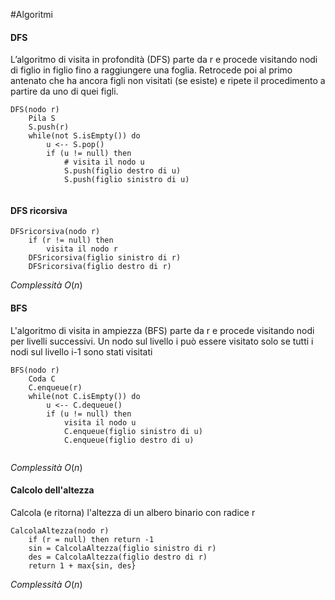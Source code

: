 #Algoritmi 


#### DFS
L’algoritmo di visita in profondità (DFS) parte da r e procede visitando nodi di figlio in figlio fino a raggiungere una foglia. Retrocede poi al primo antenato che ha ancora figli non visitati (se esiste) e ripete il procedimento a partire da uno di quei figli.

```
DFS(nodo r)
	Pila S
	S.push(r)
	while(not S.isEmpty()) do
		u <-- S.pop()
		if (u != null) then
			# visita il nodo u
			S.push(figlio destro di u)
			S.push(figlio sinistro di u)


```


#### DFS ricorsiva

```
DFSricorsiva(nodo r)
	if (r != null) then
		visita il nodo r
	DFSricorsiva(figlio sinistro di r)
	DFSricorsiva(figlio destro di r)
```

*Complessità* 
$O(n)$



#### BFS
L'algoritmo di visita in ampiezza (BFS) parte da r e procede visitando nodi per livelli successivi. Un nodo sul livello i può essere visitato solo se tutti i nodi sul livello i-1 sono stati visitati

```
BFS(nodo r)
	Coda C
	C.enqueue(r)
	while(not C.isEmpty()) do
		u <-- C.dequeue()
		if (u != null) then 
			visita il nodo u
			C.enqueue(figlio sinistro di u)
			C.enqueue(figlio destro di u)
			
```

*Complessità*
$O(n)$


#### Calcolo dell'altezza
Calcola (e ritorna) l'altezza di un albero binario con radice r

```
CalcolaAltezza(nodo r)
	if (r = null) then return -1
	sin = CalcolaAltezza(figlio sinistro di r)
	des = CalcolaAltezza(figlio destro di r)
	return 1 + max{sin, des}

```

*Complessità* 
$O(n)$

